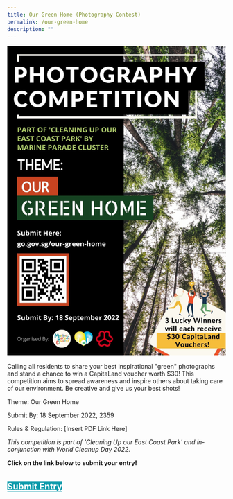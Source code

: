 ```yaml
---
title: Our Green Home (Photography Contest)
permalink: /our-green-home
description: ""
---
```

<img style="width=400px; height=auto" src="/images/Programmes%20(August%202022)/Our%20Green%20Home%20-%20Photography%20Contest.jpg">

Calling all residents to share your best inspirational "green" photographs and stand a chance to win a CapitaLand voucher worth $30! This competition aims to spread awareness and inspire others about taking care of our environment. Be creative and give us your best shots!

Theme: Our Green Home 

Submit By: 18 September 2022, 2359

Rules & Regulation: [Insert PDF Link Here]

*This competition is part of 'Cleaning Up our East Coast Park' and in-conjunction with World Cleanup Day 2022.*

<p><b>Click on the link below to submit your entry!</b></p>
<div style="padding: 20px 0 0 0">
	<a href="http://go.gov.sg/our-green-home" style="font-size:20px; width:35%; height:60px; background-color:#0899AA; color:white" class="bp-button"><b>Submit Entry</b></a>
</div>